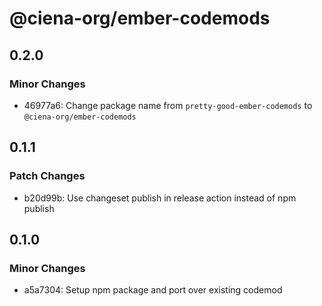 # @ciena-org/ember-codemods

## 0.2.0

### Minor Changes

- 46977a6: Change package name from `pretty-good-ember-codemods` to `@ciena-org/ember-codemods`

## 0.1.1

### Patch Changes

- b20d99b: Use changeset publish in release action instead of npm publish

## 0.1.0

### Minor Changes

- a5a7304: Setup npm package and port over existing codemod
